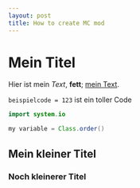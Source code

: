 ```yaml
---
layout: post
title: How to create MC mod
---
```


# Mein Titel

Hier ist mein *Text*, **fett**; [mein Text](https://aequivinius.github.io/blog/). 

`beispielcode = 123` ist ein toller Code

```java
import system.io

my variable = Class.order()
```

## Mein kleiner Titel

### Noch kleinerer Titel
